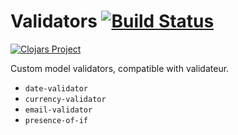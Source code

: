 # Validators [![Build Status](https://travis-ci.org/clanhr/validators.svg)](https://travis-ci.org/clanhr/validators)

[![Clojars Project](http://clojars.org/clanhr/validators/latest-version.svg)](http://clojars.org/clanhr/validators)

Custom model validators, compatible with validateur.

* `date-validator`
* `currency-validator`
* `email-validator`
* `presence-of-if`
